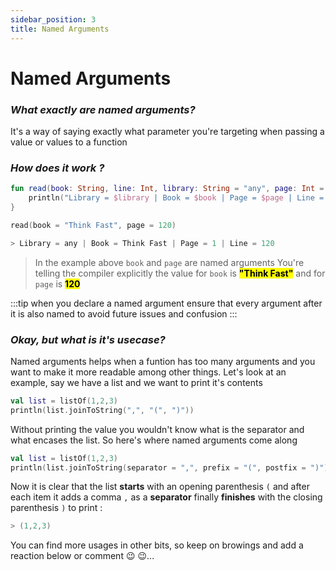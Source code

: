 ```yaml
---
sidebar_position: 3
title: Named Arguments
---
```


# Named Arguments
### _What exactly are named arguments?_

It's a way of saying exactly what parameter you're targeting when passing a value or values to a function

### _How does it work ?_
```kotlin
fun read(book: String, line: Int, library: String = "any", page: Int = 1,){
    println("Library = $library | Book = $book | Page = $page | Line = $line")
}

read(book = "Think Fast", page = 120)

> Library = any | Book = Think Fast | Page = 1 | Line = 120
```

> In the example above `book` and `page` are named arguments
> You're telling the compiler explicitly the value
> for `book` is **<mark>"Think Fast"</mark>** and for `page` is **<mark>120</mark>**

:::tip
when you declare a named argument ensure that every argument after it is also named to avoid future issues and confusion
:::

### _Okay, but what is it's usecase?_
Named arguments helps when a funtion has too many arguments and you want to make it more readable among other things. Let's look at an example, say we have a list and we want to print it's contents

```kotlin
val list = listOf(1,2,3)
println(list.joinToString(",", "(", ")"))
```

Without printing the value you wouldn't know what is the separator and what encases the list. So here's where named arguments come along

```kotlin
val list = listOf(1,2,3)
println(list.joinToString(separator = ",", prefix = "(", postfix = ")"))
```
Now it is clear that the list **starts** with an opening parenthesis `(` and after each item it adds a comma `,` as a **separator** finally **finishes** with the closing parenthesis `)` to print : 

```kotlin
> (1,2,3)
```

You can find more usages in other bits, so keep on browings and add a reaction below or comment :wink: :wink:...
